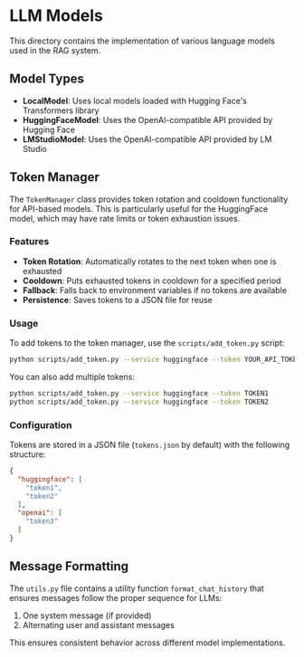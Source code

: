# LLM Models

This directory contains the implementation of various language models used in the RAG system.

## Model Types

- **LocalModel**: Uses local models loaded with Hugging Face's Transformers library
- **HuggingFaceModel**: Uses the OpenAI-compatible API provided by Hugging Face
- **LMStudioModel**: Uses the OpenAI-compatible API provided by LM Studio

## Token Manager

The `TokenManager` class provides token rotation and cooldown functionality for API-based models. This is particularly useful for the HuggingFace model, which may have rate limits or token exhaustion issues.

### Features

- **Token Rotation**: Automatically rotates to the next token when one is exhausted
- **Cooldown**: Puts exhausted tokens in cooldown for a specified period
- **Fallback**: Falls back to environment variables if no tokens are available
- **Persistence**: Saves tokens to a JSON file for reuse

### Usage

To add tokens to the token manager, use the `scripts/add_token.py` script:

```bash
python scripts/add_token.py --service huggingface --token YOUR_API_TOKEN
```

You can also add multiple tokens:

```bash
python scripts/add_token.py --service huggingface --token TOKEN1
python scripts/add_token.py --service huggingface --token TOKEN2
```

### Configuration

Tokens are stored in a JSON file (`tokens.json` by default) with the following structure:

```json
{
  "huggingface": [
    "token1",
    "token2"
  ],
  "openai": [
    "token3"
  ]
}
```

## Message Formatting

The `utils.py` file contains a utility function `format_chat_history` that ensures messages follow the proper sequence for LLMs:

1. One system message (if provided)
2. Alternating user and assistant messages

This ensures consistent behavior across different model implementations. 